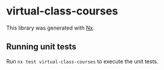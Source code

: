 # virtual-class-courses

This library was generated with [Nx](https://nx.dev).

## Running unit tests

Run `nx test virtual-class-courses` to execute the unit tests.
